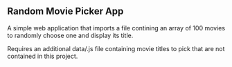 ## Random Movie Picker App

A simple web application that imports a file contining an array of 100 movies to randomly choose one and display its title.

Requires an additional data/.js file containing movie titles to pick that are not contained in this project.
